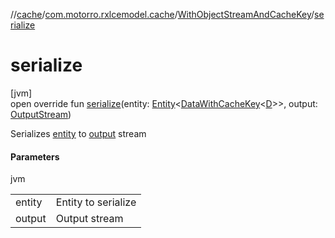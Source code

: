 //[cache](../../../index.md)/[com.motorro.rxlcemodel.cache](../index.md)/[WithObjectStreamAndCacheKey](index.md)/[serialize](serialize.md)

# serialize

[jvm]\
open override fun [serialize](serialize.md)(entity: [Entity](../../com.motorro.rxlcemodel.cache.entity/-entity/index.md)&lt;[DataWithCacheKey](../-data-with-cache-key/index.md)&lt;[D](index.md)&gt;&gt;, output: [OutputStream](https://docs.oracle.com/javase/8/docs/api/java/io/OutputStream.html))

Serializes [entity](serialize.md) to [output](serialize.md) stream

#### Parameters

jvm

| | |
|---|---|
| entity | Entity to serialize |
| output | Output stream |
